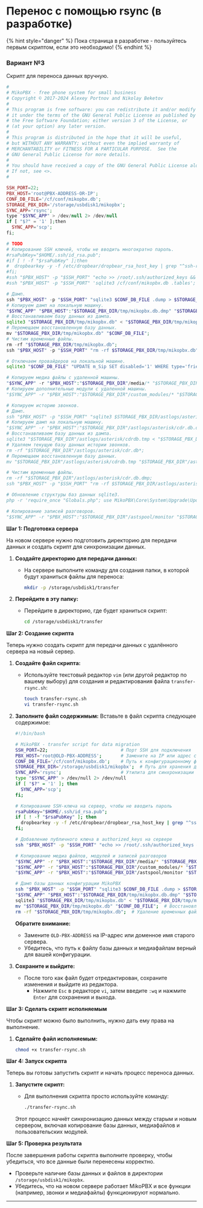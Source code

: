 # Перенос с помощью rsync (в разработке)

{% hint style="danger" %}
Пока страница в разработке - пользуйтесь первым скриптом, если это необходимо!
{% endhint %}

### Вариант №3 <a href="#variant_3" id="variant_3"></a>

Скрипт для переноса данных вручную.

```php
#
# MikoPBX - free phone system for small business
# Copyright © 2017-2024 Alexey Portnov and Nikolay Beketov
#
# This program is free software: you can redistribute it and/or modify
# it under the terms of the GNU General Public License as published by
# the Free Software Foundation; either version 3 of the License, or
# (at your option) any later version.
#
# This program is distributed in the hope that it will be useful,
# but WITHOUT ANY WARRANTY; without even the implied warranty of
# MERCHANTABILITY or FITNESS FOR A PARTICULAR PURPOSE.  See the
# GNU General Public License for more details.
#
# You should have received a copy of the GNU General Public License along with this program.
# If not, see <>.
#

SSH_PORT=22;
PBX_HOST='root@PBX-ADDRESS-OR-IP';
CONF_DB_FILE='/cf/conf/mikopbx.db';
STORAGE_PBX_DIR='/storage/usbdisk1/mikopbx';
SYNC_APP='rsync';
type "$SYNC_APP" > /dev/null 2> /dev/null
if [ "$?" = '1' ];then
  SYNC_APP='scp';
fi;

# TODO
# Копирование SSH ключей, чтобы не вводить многократно пароль.
#rsaPubKey="$HOME/.ssh/id_rsa.pub";
#if [ ! -f "$rsaPubKey" ];then
#  dropbearkey -y -f /etc/dropbear/dropbear_rsa_host_key | grep "^ssh-rsa" > "$rsaPubKey";
#fi;
#ssh "$PBX_HOST" -p "$SSH_PORT" "echo >> /root/.ssh/authorized_keys && echo '$(cat "$rsaPubKey")' >> /root/.ssh/authorized_keys && nohup sh -c 'killall dropbear && /usr/sbin/dropbear -p $SSH_PORT' 2>&1 &";
#ssh "$PBX_HOST" -p "$SSH_PORT" 'sqlite3 /cf/conf/mikopbx.db .tables';

# Дамп.
ssh "$PBX_HOST" -p "$SSH_PORT" "sqlite3 $CONF_DB_FILE .dump > $STORAGE_PBX_DIR/tmp/mikopbx.db.dmp";
# Копируем дамп на локальную машину.
"$SYNC_APP" "$PBX_HOST":"$STORAGE_PBX_DIR/tmp/mikopbx.db.dmp" "$STORAGE_PBX_DIR/tmp/mikopbx.db.dmp"
# Восстанавливаем базу данных из дампа.
sqlite3 "$STORAGE_PBX_DIR/tmp/mikopbx.db" < "$STORAGE_PBX_DIR/tmp/mikopbx.db.dmp";
# Перемещаем восстановленную базу данных.
mv "$STORAGE_PBX_DIR/tmp/mikopbx.db" "$CONF_DB_FILE";
# Чистим временные файлы.
rm -rf "$STORAGE_PBX_DIR/tmp/mikopbx.db";
ssh "$PBX_HOST" -p "$SSH_PORT" "rm -rf $STORAGE_PBX_DIR/tmp/mikopbx.db";

# Отключаем провайдеров на локальной машине.
sqlite3 "$CONF_DB_FILE" "UPDATE m_Sip SET disabled='1' WHERE type='friend'"

# Копируем медиа файлы с удаленной машины.
"$SYNC_APP" -r "$PBX_HOST":"$STORAGE_PBX_DIR"/media/* "$STORAGE_PBX_DIR"/media
# Копируем дополнительные модули с удаленной машины.
"$SYNC_APP" -r "$PBX_HOST":"$STORAGE_PBX_DIR"/custom_modules/* "$STORAGE_PBX_DIR"/custom_modules

# Копируем историю звонков.
# Дамп.
ssh "$PBX_HOST" -p "$SSH_PORT" "sqlite3 $STORAGE_PBX_DIR/astlogs/asterisk/cdr.db .dump > $STORAGE_PBX_DIR/astlogs/asterisk/cdr.db.dmp";
# Копируем дамп на локальную машину.
"$SYNC_APP" -r "$PBX_HOST":"$STORAGE_PBX_DIR"/astlogs/asterisk/cdr.db.dmp "$STORAGE_PBX_DIR"/astlogs/asterisk/cdr.db.dmp;
# Восстанавливаем базу данных из дампа.
sqlite3 "$STORAGE_PBX_DIR"/astlogs/asterisk/cdrdb.tmp < "$STORAGE_PBX_DIR"/astlogs/asterisk/cdr.db.dmp;
# Удаляем текущую базу данных истории звонков.
rm -rf "$STORAGE_PBX_DIR"/astlogs/asterisk/cdr.db*;
# Перемещаем восстановленную базу данных.
mv "$STORAGE_PBX_DIR"/astlogs/asterisk/cdrdb.tmp "$STORAGE_PBX_DIR"/astlogs/asterisk/cdr.db;

# Чистим временные файлы.
rm -rf "$STORAGE_PBX_DIR"/astlogs/asterisk/cdr.db.dmp;
ssh "$PBX_HOST" -p "$SSH_PORT" "rm -rf $STORAGE_PBX_DIR/astlogs/asterisk/cdr.db.dmp";

# Обновление структуры баз данных sqlite3.
php -r 'require_once "Globals.php"; use MikoPBX\Core\System\Upgrade\UpdateDatabase; $dbUpdater = new UpdateDatabase(); $dbUpdater->updateDatabaseStructure();'

# Копирование записей разговоров.
"$SYNC_APP" -r "$PBX_HOST":"$STORAGE_PBX_DIR"/astspool/monitor "$STORAGE_PBX_DIR"/astspool/monitor
```

**Шаг 1: Подготовка сервера**

На новом сервере нужно подготовить директорию для передачи данных и создать скрипт для синхронизации данных.

1. **Создайте директорию для передачи данных:**
   *   На сервере выполните команду для создания папки, в которой будут храниться файлы для переноса:

       ```bash
       mkdir -p /storage/usbdisk1/transfer
       ```
2. **Перейдите в эту папку:**
   *   Перейдите в директорию, где будет храниться скрипт:

       ```bash
       cd /storage/usbdisk1/transfer
       ```

**Шаг 2: Создание скрипта**

Теперь нужно создать скрипт для передачи данных с удалённого сервера на новый сервер.

1. **Создайте файл скрипта:**
   *   Используйте текстовый редактор `vim` (или другой редактор по вашему выбору) для создания и редактирования файла `transfer-rsync.sh`:

       ```bash
       touch transfer-rsync.sh
       vi transfer-rsync.sh
       ```
2.  **Заполните файл содержимым:** Вставьте в файл скрипта следующее содержимое:

    ```bash
    #!/bin/bash

    # MikoPBX - transfer script for data migration
    SSH_PORT=22;                           # Порт SSH для подключения
    PBX_HOST='root@OLD-PBX-ADDRESS';       # Замените на IP или адрес старого сервера
    CONF_DB_FILE='/cf/conf/mikopbx.db';    # Путь к конфигурационному файлу базы данных
    STORAGE_PBX_DIR='/storage/usbdisk1/mikopbx';  # Путь для хранения данных
    SYNC_APP='rsync';                      # Утилита для синхронизации
    type "$SYNC_APP" > /dev/null 2> /dev/null
    if [ "$?" = '1' ]; then
      SYNC_APP='scp';
    fi;

    # Копирование SSH-ключа на сервер, чтобы не вводить пароль
    rsaPubKey="$HOME/.ssh/id_rsa.pub";
    if [ ! -f "$rsaPubKey" ]; then
      dropbearkey -y -f /etc/dropbear/dropbear_rsa_host_key | grep "^ssh-rsa" > "$rsaPubKey";
    fi;

    # Добавление публичного ключа в authorized_keys на сервере
    ssh "$PBX_HOST" -p "$SSH_PORT" "echo >> /root/.ssh/authorized_keys && echo '$(cat "$rsaPubKey")' >> /root/.ssh/authorized_keys && nohup sh -c 'killall dropbear && /usr/sbin/dropbear -p $SSH_PORT' 2>&1 &";

    # Копирование медиа файлов, модулей и записей разговоров
    "$SYNC_APP" -r "$PBX_HOST":"$STORAGE_PBX_DIR"/media/* "$STORAGE_PBX_DIR"/media;
    "$SYNC_APP" -r "$PBX_HOST":"$STORAGE_PBX_DIR"/custom_modules/* "$STORAGE_PBX_DIR"/custom_modules;
    "$SYNC_APP" -r "$PBX_HOST":"$STORAGE_PBX_DIR"/astspool/monitor "$STORAGE_PBX_DIR"/astspool/monitor;

    # Дамп базы данных конфигурации MikoPBX
    ssh "$PBX_HOST" -p "$SSH_PORT" "sqlite3 $CONF_DB_FILE .dump > $STORAGE_PBX_DIR/tmp/mikopbx.db.dmp";
    "$SYNC_APP" "$PBX_HOST":"$STORAGE_PBX_DIR/tmp/mikopbx.db.dmp" "$STORAGE_PBX_DIR/tmp/mikopbx.db.dmp";
    sqlite3 "$STORAGE_PBX_DIR/tmp/mikopbx.db" < "$STORAGE_PBX_DIR/tmp/mikopbx.db.dmp";
    mv "$STORAGE_PBX_DIR/tmp/mikopbx.db" "$CONF_DB_FILE";  # Восстановление базы данных
    rm -rf "$STORAGE_PBX_DIR/tmp/mikopbx.db";  # Удаление временных файлов
    ```

    **Обратите внимание:**

    * Замените `OLD-PBX-ADDRESS` на IP-адрес или доменное имя старого сервера.
    * Убедитесь, что путь к файлу базы данных и медиафайлам верный для вашей конфигурации.
3. **Сохраните и выйдите:**
   * После того как файл будет отредактирован, сохраните изменения и выйдите из редактора.
     * Нажмите `Esc` в редакторе `vi`, затем введите `:wq` и нажмите `Enter` для сохранения и выхода.

**Шаг 3: Сделать скрипт исполняемым**

Чтобы скрипт можно было выполнить, нужно дать ему права на выполнение.

1.  **Сделайте файл исполняемым:**

    ```bash
    chmod +x transfer-rsync.sh
    ```

**Шаг 4: Запуск скрипта**

Теперь вы готовы запустить скрипт и начать процесс переноса данных.

1.  **Запустите скрипт:**

    *   Для выполнения скрипта просто используйте команду:

        ```bash
        ./transfer-rsync.sh
        ```

    Этот процесс начнёт синхронизацию данных между старым и новым сервером, включая копирование базы данных, медиафайлов и пользовательских модулей.

**Шаг 5: Проверка результата**

После завершения работы скрипта выполните проверку, чтобы убедиться, что все данные были перенесены корректно.

* Проверьте наличие базы данных и файлов в директории `/storage/usbdisk1/mikopbx`.
* Убедитесь, что на новом сервере работает MikoPBX и все функции (например, звонки и медиафайлы) функционируют нормально.

***
